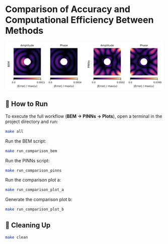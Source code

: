 # Comparison of Accuracy and Computational Efficiency Between Methods

![errors](figures/errors.svg)


## 🚀 How to Run

To execute the full workflow (**BEM → PINNs → Plots**), open a terminal in the project directory and run:

```bash
make all
```

Run the BEM script:

```bash
make run_comparison_bem
```

Run the PINNs script:

```bash
make run_comparison_pinns
```

Run the comparison plot a:

```bash
make run_comparison_plot_a
```

Generate the comparison plot b:

```bash
make run_comparison_plot_b
```

## 🧹 Cleaning Up

```bash
make clean
```